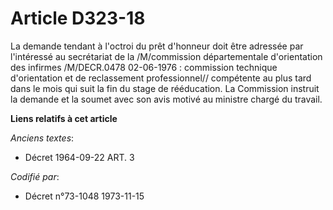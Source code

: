 # Article D323-18

La demande tendant à l'octroi du prêt d'honneur doit être adressée par l'intéressé au secrétariat de la /M/commission
départementale d'orientation des infirmes /M/DECR.0478 02-06-1976 : commission technique d'orientation et de reclassement
professionnel// compétente au plus tard dans le mois qui suit la fin du stage de rééducation. La Commission instruit la
demande et la soumet avec son avis motivé au ministre chargé du travail.

**Liens relatifs à cet article**

_Anciens textes_:

  - Décret  1964-09-22 ART. 3

_Codifié par_:

  - Décret n°73-1048 1973-11-15
